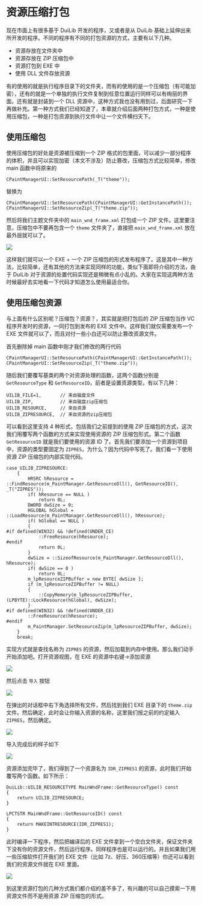 # 资源压缩打包

现在市面上有很多基于 DuiLib 开发的程序，又或者是从 DuiLib 基础上延伸出来所开发的程序。不同的程序有不同的打包资源的方式，主要有以下几种。

 - 资源存放在文件夹中
 - 资源存放在 ZIP 压缩包中
 - 资源打包到 EXE 中
 - 使用 DLL 文件存放资源

有的使用的就是执行程序目录下的文件夹，而有的使用的是一个压缩包（有可能加密），还有的就是一个单独的执行文件复制到任意位置运行同样可以有绚丽的界面。还有就是封装到一个 DLL 资源中，这种方式我也没有用到过，后面研究一下再做补充。第一种方式我们已经知道了，本章就介绍后面两种打包方式，一种是使用压缩包，一种是打包资源到执行文件中让一个文件横扫天下。


## 使用压缩包

使用压缩包的好处是资源被压缩到一个 ZIP 格式的包里面，可以减少一部分程序的体积，并且可以实现加密（本文不涉及）防止篡改，压缩包方式比较简单，修改 main 函数中将原来的

```
CPaintManagerUI::SetResourcePath(_T("theme"));
```

替换为

```
CPaintManagerUI::SetResourcePath(CPaintManagerUI::GetInstancePath());
CPaintManagerUI::SetResourceZip(_T("theme.zip"));
```

然后将我们主题文件夹中的 `main_wnd_frame.xml` 打包成一个 ZIP 文件。这里要注意，压缩包中不要再包含一个 `theme` 文件夹了，直接把 `main_wnd_frame.xml` 放在最外层就可以了。

<img src="2018-04-29_16-51-03.png" />

这样我们就可以一个 EXE + 一个 ZIP 压缩包的形式发布程序了。这是其中一种方法，比较简单，还有其他的方法来实现同样的功能，类似下面即将介绍的方法，由于 DuiLib 对于资源的处置代码实现还是稍微有点小乱的。大家在实现这两种方法时候最好去实地看一下代码才知道怎么使用最适合你。

## 使用压缩包资源

与上面有什么区别呢？压缩包？资源？，其实就是把打包后的 ZIP 压缩包当作 VC 程序开发时的资源，一同打包到发布的 EXE 文件中。这样我们就仅需要发布一个 EXE 文件就可以了，而且对付一些小白还可以防止篡改资源文件。

首先删除掉 main 函数中刚才我们修改的两行代码

```
CPaintManagerUI::SetResourcePath(CPaintManagerUI::GetInstancePath());
CPaintManagerUI::SetResourceZip(_T("theme.zip"));
```

随后我们要覆写基类的两个对资源处理的函数，这两个函数分别是 `GetResourceType` 和 `GetResourceID`，前者是设置资源类型，有以下几种：

```
UILIB_FILE=1,       // 来自磁盘文件
UILIB_ZIP,          // 来自磁盘zip压缩包
UILIB_RESOURCE,     // 来自资源
UILIB_ZIPRESOURCE,  // 来自资源的zip压缩包
```

可以看到这里支持 4 种形式，包括我们之前提到的使用 ZIP 压缩包的方式，这次我们用覆写两个函数的方式来实现使用资源的 ZIP 压缩包形式。第二个函数 `GetResourceID` 就是我们要使用的资源 ID 了。首先我们要添加一个资源到项目中，资源的类型要固定为 `ZIPRES`，为什么？因为代码中写死了。我们看一下使用资源 ZIP 压缩包的内部实现代码。

```
case UILIB_ZIPRESOURCE:
	{
		HRSRC hResource = ::FindResource(m_PaintManager.GetResourceDll(), GetResourceID(), _T("ZIPRES"));
		if( hResource == NULL )
			return 0L;
		DWORD dwSize = 0;
		HGLOBAL hGlobal = ::LoadResource(m_PaintManager.GetResourceDll(), hResource);
		if( hGlobal == NULL ) 
		{
#if defined(WIN32) && !defined(UNDER_CE)
			::FreeResource(hResource);
#endif
			return 0L;
		}
		dwSize = ::SizeofResource(m_PaintManager.GetResourceDll(), hResource);
		if( dwSize == 0 )
			return 0L;
		m_lpResourceZIPBuffer = new BYTE[ dwSize ];
		if (m_lpResourceZIPBuffer != NULL)
		{
			::CopyMemory(m_lpResourceZIPBuffer, (LPBYTE)::LockResource(hGlobal), dwSize);
		}
#if defined(WIN32) && !defined(UNDER_CE)
		::FreeResource(hResource);
#endif
		m_PaintManager.SetResourceZip(m_lpResourceZIPBuffer, dwSize);
	}
	break;
```

实现方式就是查找名称为 `ZIPRES` 的资源，然后加载到内存中使用。那么我们动手开始添加吧。打开资源视图，在 EXE 的资源中右键->添加资源

<img src="2018-04-29_16-51-49.png" />

然后点击 `导入` 按钮

<img src="2018-04-29_16-52-32.png" />

在弹出的对话框中右下角选择所有文件，然后找到我们 EXE 目录下的 `theme.zip` 文件。然后确定，此时会让你输入资源的名称，这里我们按之前的约定输入 `ZIPRES`，然后确定。

<img src="2018-04-29_16-52-39.png" />

导入完成后的样子如下

<img src="2018-04-29_16-52-52.png" />

资源添加完毕了，我们得到了一个资源名为 `IDR_ZIPRES1` 的资源，此时我们开始覆写两个函数。如下所示：

```
DuiLib::UILIB_RESOURCETYPE MainWndFrame::GetResourceType() const
{
	return UILIB_ZIPRESOURCE;
}

LPCTSTR MainWndFrame::GetResourceID() const
{
	return MAKEINTRESOURCE(IDR_ZIPRES1);
}
```

此时编译一下程序，然后把编译后的 EXE 文件拿到一个空白文件夹，保证文件夹下没有你的资源文件，然后运行程序。同样程序也是可以运行的。并且如果我们用一些压缩软件打开我们的 EXE 文件（比如 7z、好压、360压缩等）你还可以看到我们的资源文件就在 EXE 里面。

<img src="2018-04-29_16-55-36.png" />

到这里资源打包的几种方式我们都介绍的差不多了，有兴趣的可以自己摸索一下用资源文件而不是用资源 ZIP 压缩包的形式。
